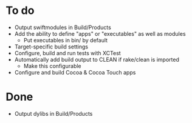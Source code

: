 # To do

- Output swiftmodules in Build/Products
- Add the ability to define "apps" or "executables" as well as modules
    - Put executables in bin/ by default
- Target-specific build settings
- Configure, build and run tests with XCTest
- Automatically add build output to CLEAN if rake/clean is imported
    - Make this configurable
- Configure and build Cocoa & Cocoa Touch apps

# Done

- Output dylibs in Build/Products
